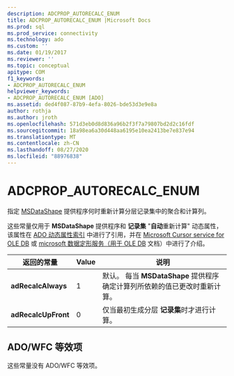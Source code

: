 ```yaml
---
description: ADCPROP_AUTORECALC_ENUM
title: ADCPROP_AUTORECALC_ENUM |Microsoft Docs
ms.prod: sql
ms.prod_service: connectivity
ms.technology: ado
ms.custom: ''
ms.date: 01/19/2017
ms.reviewer: ''
ms.topic: conceptual
apitype: COM
f1_keywords:
- ADCPROP_AUTORECALC_ENUM
helpviewer_keywords:
- ADCPROP_AUTORECALC_ENUM [ADO]
ms.assetid: ded4f087-87b9-4efa-8026-bde53d3e9e8a
author: rothja
ms.author: jroth
ms.openlocfilehash: 571d3eb0d8d836a96b2f3f7a79807bd2d2c16fdf
ms.sourcegitcommit: 18a98ea6a30d448aa6195e10ea2413be7e837e94
ms.translationtype: MT
ms.contentlocale: zh-CN
ms.lasthandoff: 08/27/2020
ms.locfileid: "88976838"
---
```

# <a name="adcprop_autorecalc_enum"></a>ADCPROP_AUTORECALC_ENUM
指定 [MSDataShape](../../guide/appendixes/microsoft-data-shaping-service-for-ole-db-ado-service-provider.md) 提供程序何时重新计算分层记录集中的聚合和计算列。  
  
 这些常量仅用于 **MSDataShape** 提供程序和 **记录集** "**自动**重新计算" 动态属性，该属性在 [ADO 动态属性索引](./ado-dynamic-property-index.md) 中进行了引用，并在 [Microsoft Cursor service for OLE DB](../../guide/appendixes/microsoft-cursor-service-for-ole-db-ado-service-component.md) 或 [microsoft 数据定形服务（用于 OLE DB](../../guide/appendixes/microsoft-data-shaping-service-for-ole-db-ado-service-provider.md) 文档）中进行了介绍。  
  
|返回的常量|Value|说明|  
|--------------|-----------|-----------------|  
|**adRecalcAlways**|1|默认。 每当 **MSDataShape** 提供程序确定计算列所依赖的值已更改时重新计算。|  
|**adRecalcUpFront**|0|仅当最初生成分层 **记录集**时才进行计算。|  
  
## <a name="adowfc-equivalent"></a>ADO/WFC 等效项  
 这些常量没有 ADO/WFC 等效项。